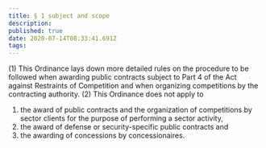 ```yaml
---
title: § 1 subject and scope
description: 
published: true
date: 2020-07-14T08:33:41.691Z
tags: 
---
```


(1) This Ordinance lays down more detailed rules on the procedure to be followed when awarding public contracts subject to Part 4 of the Act against Restraints of Competition and when organizing competitions by the contracting authority.
(2) This Ordinance does not apply to
1. the award of public contracts and the organization of competitions by sector clients for the purpose of performing a sector activity,
2. the award of defense or security-specific public contracts and
3. the awarding of concessions by concessionaires.